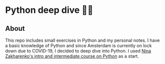# Python deep dive 🤿:snake: 

## About
This repo includes small exercises in Python and my personal notes. I have a basic knowledge of Python and since Amsterdam is currently on lock down due to COVID-19, I decided to deep dive into Python. I used [Nina Zakharenko's intro and intermediate course on Python](https://www.learnpython.dev/01-introduction/) as a start. 
